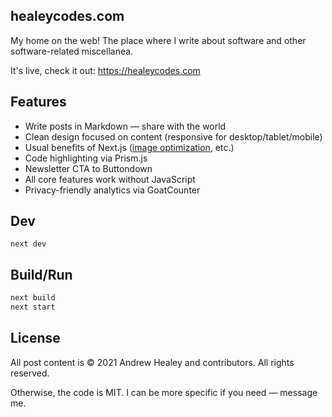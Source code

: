 ## healeycodes.com

My home on the web! The place where I write about software and other software-related miscellanea.

It's live, check it out: https://healeycodes.com

## Features

- Write posts in Markdown — share with the world
- Clean design focused on content (responsive for desktop/tablet/mobile)
- Usual benefits of Next.js ([image optimization](https://nextjs.org/docs/basic-features/image-optimization), etc.)
- Code highlighting via Prism.js
- Newsletter CTA to Buttondown
- All core features work without JavaScript
- Privacy-friendly analytics via GoatCounter

## Dev

```
next dev
```

## Build/Run

```bash
next build
next start
```

## License

All post content is © 2021 Andrew Healey and contributors. All rights reserved.

Otherwise, the code is MIT. I can be more specific if you need — message me.

